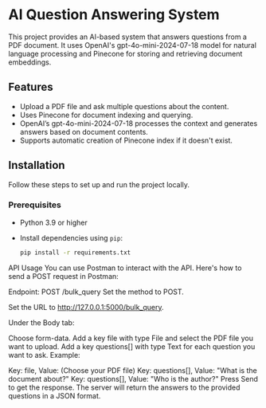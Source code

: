 # AI Question Answering System

This project provides an AI-based system that answers questions from a PDF document. It uses OpenAI's gpt-4o-mini-2024-07-18 model for natural language processing and Pinecone for storing and retrieving document embeddings.

## Features
- Upload a PDF file and ask multiple questions about the content.
- Uses Pinecone for document indexing and querying.
- OpenAI’s gpt-4o-mini-2024-07-18 processes the context and generates answers based on document contents.
- Supports automatic creation of Pinecone index if it doesn't exist.

## Installation

Follow these steps to set up and run the project locally.

### Prerequisites
- Python 3.9 or higher
- Install dependencies using `pip`:
  
  ```bash
  pip install -r requirements.txt


API Usage
You can use Postman to interact with the API. Here's how to send a POST request in Postman:

Endpoint: POST /bulk_query
Set the method to POST.

Set the URL to http://127.0.0.1:5000/bulk_query.

Under the Body tab:

Choose form-data.
Add a key file with type File and select the PDF file you want to upload.
Add a key questions[] with type Text for each question you want to ask.
Example:

Key: file, Value: (Choose your PDF file)
Key: questions[], Value: "What is the document about?"
Key: questions[], Value: "Who is the author?"
Press Send to get the response. The server will return the answers to the provided questions in a JSON format.

